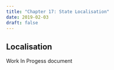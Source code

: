 ```yaml
---
title: "Chapter 17: State Localisation"
date: 2019-02-03
draft: false
---
```


## Localisation

Work In Progess document